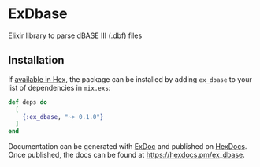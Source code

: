 # ExDbase

Elixir library to parse dBASE III (.dbf) files

## Installation

If [available in Hex](https://hex.pm/docs/publish), the package can be installed
by adding `ex_dbase` to your list of dependencies in `mix.exs`:

```elixir
def deps do
  [
    {:ex_dbase, "~> 0.1.0"}
  ]
end
```

Documentation can be generated with [ExDoc](https://github.com/elixir-lang/ex_doc)
and published on [HexDocs](https://hexdocs.pm). Once published, the docs can
be found at <https://hexdocs.pm/ex_dbase>.

